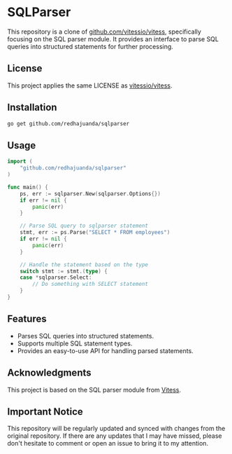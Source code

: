 # SQLParser

This repository is a clone of [github.com/vitessio/vitess](https://github.com/vitessio/vitess), specifically focusing on the SQL parser module. It provides an interface to parse SQL queries into structured statements for further processing.

## License
This project applies the same LICENSE as [vitessio/vitess](https://github.com/vitessio/vitess).

## Installation
```sh
go get github.com/redhajuanda/sqlparser
```

## Usage
```go
import (
	"github.com/redhajuanda/sqlparser"
)

func main() {
	ps, err := sqlparser.New(sqlparser.Options{})
	if err != nil {
		panic(err)
	}

	// Parse SQL query to sqlparser statement
	stmt, err := ps.Parse("SELECT * FROM employees")
	if err != nil {
		panic(err)
	}

	// Handle the statement based on the type
	switch stmt := stmt.(type) {
	case *sqlparser.Select:
		// Do something with SELECT statement
	}
}
```

## Features
- Parses SQL queries into structured statements.
- Supports multiple SQL statement types.
- Provides an easy-to-use API for handling parsed statements.

## Acknowledgments
This project is based on the SQL parser module from [Vitess](https://vitess.io/).

## Important Notice
This repository will be regularly updated and synced with changes from the original repository. If there are any updates that I may have missed, please don't hesitate to comment or open an issue to bring it to my attention.